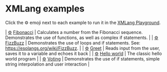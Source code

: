 # XMLang examples

Click the ⚙️ emoji next to each example to run it in the [XMLang Playground](https://xmlang.ggorg.xyz/).

| [⚙](https://xmlang.ggorg.xyz/?owner=GGORG0&repo=xmlang&branch=main&file=examples/fibonacci.xml) [Fibonacci](./fibonacci.xml) | Calculates a number from the Fibonacci sequence. Demonstrates the use of functions, as well as complex if statements.  |
| [⚙](https://xmlang.ggorg.xyz/?owner=GGORG0&repo=xmlang&branch=main&file=examples/fizzbuzz.xml) [FizzBuzz](./fizzbuzz.xml) | Demonstrates the use of loops and if statements. See: <https://esolangs.org/wiki/FizzBuzz>.  |
| [⚙](https://xmlang.ggorg.xyz/?owner=GGORG0&repo=xmlang&branch=main&file=examples/greet.xml) [Greet](./greet.xml) | Reads input from the user, saves it to a variable and echoes it back |
| [⚙](https://xmlang.ggorg.xyz/?owner=GGORG0&repo=xmlang&branch=main&file=examples/hello.xml) [Hello world](./hello.xml) | The classic hello world program |
| [⚙](https://xmlang.ggorg.xyz/?owner=GGORG0&repo=xmlang&branch=main&file=examples/voting.xml) [Voting](./voting.xml) | Demonstrates the use of if statements, simple string interpolation and user interaction |
